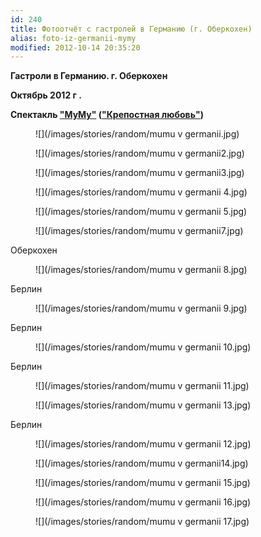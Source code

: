 ```yaml
---
id: 240
title: Фотоотчёт с гастролей в Германию (г. Оберкохен)
alias: foto-iz-germanii-mymy
modified: 2012-10-14 20:35:20
---
```


**Гастроли в Германию. г. Оберкохен**

**Октябрь 2012 г .**

**Спектакль <a href="46-mumu.html">"МуМу"</a> (<a href="46-mumu.html">"Крепостная любовь"</a>)**

<figure>
![](/images/stories/random/mumu v germanii.jpg)
</figure>

<figure>
![](/images/stories/random/mumu v germanii2.jpg)
</figure>

<figure>
![](/images/stories/random/mumu v germanii3.jpg)
</figure>

<figure>
![](/images/stories/random/mumu v germanii 4.jpg)
</figure>

<figure>
![](/images/stories/random/mumu v germanii 5.jpg)
</figure>

<figure>
![](/images/stories/random/mumu v germanii7.jpg)
</figure>

Оберкохен

<figure>
![](/images/stories/random/mumu v germanii 8.jpg)
</figure>

Берлин

<figure>
![](/images/stories/random/mumu v germanii 9.jpg)
</figure>

Берлин

<figure>
![](/images/stories/random/mumu v germanii 10.jpg)
</figure>

Берлин

<figure>
![](/images/stories/random/mumu v germanii 11.jpg)
</figure>

<figure>
![](/images/stories/random/mumu v germanii 13.jpg)
</figure>

Берлин

<figure>
![](/images/stories/random/mumu v germanii 12.jpg)
</figure>

<figure>
![](/images/stories/random/mumu v germanii14.jpg)
</figure>

<figure>
![](/images/stories/random/mumu v germanii 15.jpg)
</figure>

<figure>
![](/images/stories/random/mumu v germanii 16.jpg)
</figure>

<figure>
![](/images/stories/random/mumu v germanii 17.jpg)
</figure>

